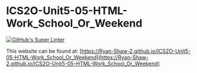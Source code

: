 # ICS2O-Unit5-05-HTML-Work_School_Or_Weekend
[![GitHub's Super Linter](https://github.com/Ryan-Shaw-2/ICS2O-Unit5-05-HTML-Work_School_Or_Weekend/workflows/GitHub's%20Super%20Linter/badge.svg)](https://github.com/Ryan-Shaw-2/ICS2O-Unit5-05-HTML-Work_School_Or_Weekend/actions)

This website can be found at: [https://Ryan-Shaw-2.github.io/ICS2O-Unit5-05-HTML-Work_School_Or_Weekend](https://Ryan-Shaw-2.github.io/ICS2O-Unit5-05-HTML-Work_School_Or_Weekend)